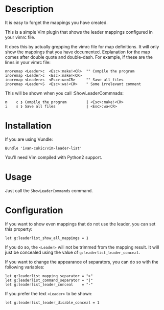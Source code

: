Description
===========

It is easy to forget the mappings you have created.

This is a simple Vim plugin that shows the leader mappings configured
in your vimrc file.

It does this by actually grepping the vimrc file for map definitions.
It will only show the mappings that you have documented. Explanation for the
map comes after double quote and double-dash. For example, if these are the lines in
your vimrc file:

    nnoremap <Leader>c  <Esc>:make!<CR>  "" Compile the program
    inoremap <Leader>c  <Esc>:make!<CR>
    inoremap <Leader>s  <Esc>:wa<CR>     "" Save all files
    inoremap <Leader>S  <Esc>:wa!<CR>    " Some irrelevant comment

This will be shown when you call :ShowLeaderCommnads:

    n    c ❯ Compile the program         | <Esc>:make!<CR>
    i    s ❯ Save all files              | <Esc>:wa<CR>


Installation
============

If you are using Vundle:

    Bundle 'ivan-cukic/vim-leader-list'

You'll need Vim compiled with Python2 support.


Usage
=====

Just call the `ShowLeaderCommands` command.


Configuration
=============

If you want to show even mappings that do not use the leader,
you can set this property:

    let g:leaderlist_show_all_mappings = 1

If you do so, the `<Leader>` will not be trimmed from the mapping result.
It will just be concealed using the value of `g:leaderlist_leader_conceal`.

If you want to change the appearance of separators,
you can do so with the following variables:

    let g:leaderlist_mapping_separator = ">"
    let g:leaderlist_command_separator = "|"
    let g:leaderlist_leader_conceal    = "·"

If you prefer the text `<Leader>` to be shown:

    let g:leaderlist_leader_disable_conceal = 1

